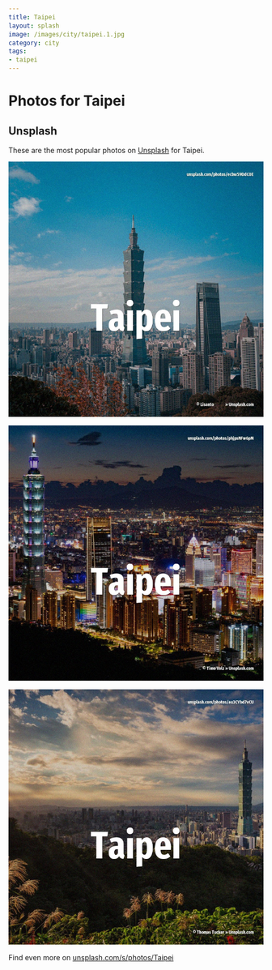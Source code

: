 ```yaml
---
title: Taipei
layout: splash
image: /images/city/taipei.1.jpg
category: city
tags:
- taipei
---
```

# Photos for Taipei

## Unsplash

These are the most popular photos on [Unsplash](https://unsplash.com) for Taipei.

![Taipei](/images/city/taipei.1.jpg)

![Taipei](/images/city/taipei.2.jpg)

![Taipei](/images/city/taipei.3.jpg)

Find even more on [unsplash.com/s/photos/Taipei](https://unsplash.com/s/photos/Taipei)